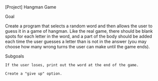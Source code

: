 [Project] Hangman Game

Goal

Create a program that selects a random word and then allows the user to guess it in a game of hangman. Like the real game, there should be blank spots for each letter in the word, and a part of the body should be added each time the user guesses a letter than is not in the answer (you may choose how many wrong turns the user can make until the game ends).

Subgoals

    If the user loses, print out the word at the end of the game.

    Create a "give up" option.